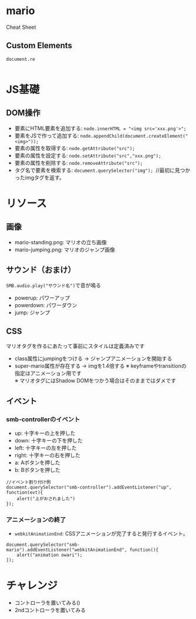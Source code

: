 # mario

Cheat Sheet

## Custom Elements

```
document.re
```

```

```
# JS基礎

## DOM操作
- 要素にHTML要素を追加する: `node.innerHTML = "<img src='xxx.png'>";`
- 要素をJSで作って追加する: `node.appendChild(document.createElement("<img>"));`
- 要素の属性を取得する:  `node.getAttribute("src");`
- 要素の属性を設定する:  `node.setAttribute("src","xxx.png");`
- 要素の属性を削除する:  `node.removeAttribute("src");`
- タグ名で要素を検索する: `document.querySelector("img"); `//最初に見つかったimgタグを返す。



# リソース

## 画像
- mario-standing.png: マリオの立ち画像
- mario-jumping.png: マリオのジャンプ画像

## サウンド（おまけ）
`SMB.audio.play("サウンド名")`で音が鳴る
- powerup: パワーアップ
- powerdown: パワーダウン
- jump: ジャンプ

## CSS
マリオタグを作るにあたって事前にスタイルは定義済みです
- class属性にjumpingをつける -> ジャンプアニメーションを開始する
- super-mario属性が存在する -> imgを1.4倍する
※ keyframeやtransitionの指定はアニメーション用です  
※ マリオタグにはShadow DOMをつかう場合はそのままではダメです

## イベント
### smb-controllerのイベント
- up: 十字キーの上を押した
- down: 十字キーの下を押した
- left: 十字キーの左を押した
- right: 十字キーの右を押した
- a: Aボタンを押した
- b: Bボタンを押した


```
//イベント割り付け例
document.querySelector("smb-controller").addEventListener("up", function(evt){
    alert("上がおされました")
});
```

### アニメーションの終了

- `webkitAnimationEnd`: CSSアニメーションが完了すると発行するイベント。

```
document.querySelector("smb-mario").addEventListener("webkitAnimationEnd", function(){
    alert("animation owari");
]);
```

# チャレンジ
- コントローラを置いてみる(<smb-controller>)
- 2ndコントローラを置いてみる



